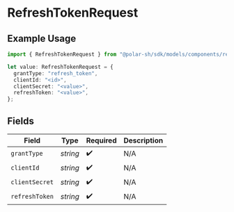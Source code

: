 # RefreshTokenRequest

## Example Usage

```typescript
import { RefreshTokenRequest } from "@polar-sh/sdk/models/components/refreshtokenrequest.js";

let value: RefreshTokenRequest = {
  grantType: "refresh_token",
  clientId: "<id>",
  clientSecret: "<value>",
  refreshToken: "<value>",
};
```

## Fields

| Field              | Type               | Required           | Description        |
| ------------------ | ------------------ | ------------------ | ------------------ |
| `grantType`        | *string*           | :heavy_check_mark: | N/A                |
| `clientId`         | *string*           | :heavy_check_mark: | N/A                |
| `clientSecret`     | *string*           | :heavy_check_mark: | N/A                |
| `refreshToken`     | *string*           | :heavy_check_mark: | N/A                |